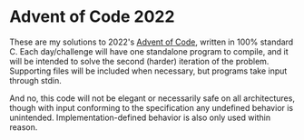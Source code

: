 # Advent of Code 2022

These are my solutions to 2022's [Advent of Code](https://adventofcode.com/2022), written in 100% standard C. Each day/challenge will have one standalone program to compile, and it will be intended to solve the second (harder) iteration of the problem. Supporting files will be included when necessary, but programs take input through stdin.

And no, this code will not be elegant or necessarily safe on all architectures, though with input conforming to the specification any undefined behavior is unintended. Implementation-defined behavior is also only used within reason.
